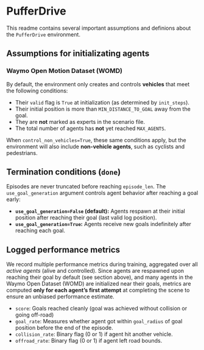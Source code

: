 # PufferDrive

This readme contains several important assumptions and definions about the `PufferDrive` environment.

## Assumptions for initializating agents

### Waymo Open Motion Dataset (WOMD)

By default, the environment only creates and controls **vehicles** that meet the following conditions:

- Their `valid` flag is `True` at initialization (as determined by `init_steps`).
- Their initial position is more than `MIN_DISTANCE_TO_GOAL` away from the goal.
- They are **not** marked as experts in the scenario file.
- The total number of agents has **not** yet reached `MAX_AGENTS`.

When `control_non_vehicles=True`, these same conditions apply, but the environment will also include **non-vehicle agents**, such as cyclists and pedestrians.

## Termination conditions (`done`)

Episodes are never truncated before reaching `episode_len`. The `use_goal_generation` argument controls agent behavior after reaching a goal early:

* **`use_goal_generation=False` (default):** Agents respawn at their initial position after reaching their goal (last valid log position).
* **`use_goal_generation=True`:** Agents receive new goals indefinitely after reaching each goal.

## Logged performance metrics

We record multiple performance metrics during training, aggregated over all *active agents* (alive and controlled). Since agents are respawned upon reaching their goal by default (see section above), and many agents in the Waymo Open Dataset (WOMD) are initialized near their goals, metrics are computed **only for each agent’s first attempt** at completing the scene to ensure an unbiased performance estimate.

- `score`: Goals reached cleanly (goal was achieved without collision or going off-road)
- `goal_rate`: Measures whether agent got within `goal_radius` of goal position before the end of the episode.
- `collision_rate`: Binary flag (0 or 1) if agent hit another vehicle.
- `offroad_rate`: Binary flag (0 or 1) if agent left road bounds.
